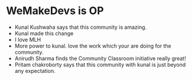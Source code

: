 # WeMakeDevs is OP




- Kunal Kushwaha says that this community is amazing.
- Kunal made this change
- I love MLH
- More power to kunal. love the work which your are doing for the community.
- Anirudh Sharma finds the Community Classroom initiative really great!
- Pritam chakroborty says that this community with kunal is  just beyond any expectation.
